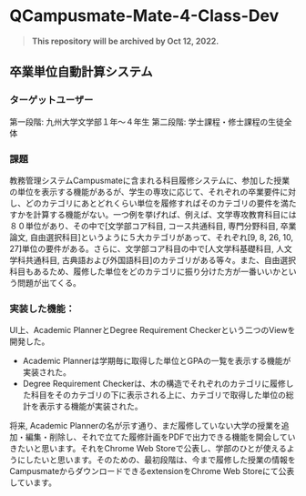 # QCampusmate-Mate-4-Class-Dev
> **This repository will be archived by Oct 12, 2022.**

## 卒業単位自動計算システム

### ターゲットユーザー 
第一段階: 九州大学文学部１年〜４年生
第二段階: 学士課程・修士課程の生徒全体

### 課題
教務管理システムCampusmateに含まれる科目履修システムに、参加した授業の単位を表示する機能があるが、学生の専攻に応じて、それぞれの卒業要件に対し、どのカテゴリにあとどれくらい単位を履修すればそのカテゴリの要件を満たすかを計算する機能がない。一つ例を挙げれば、例えば、文学専攻教育科目には８０単位があり、その中で[文学部コア科目,  コース共通科目, 専門分野科目, 卒業論文, 自由選択科目]というように５大カテゴリがあって、それぞれ[9, 8, 26, 10, 27]単位の要件がある。さらに、文学部コア科目の中で[人文学科基礎科目,  人文学科共通科目, 古典語および外国語科目]のカテゴリがある等々。また、自由選択科目もあるため、履修した単位をどのカテゴリに振り分けた方が一番いいかという問題が出てくる。

### 実装した機能：
  UI上、Academic PlannerとDegree Requirement Checkerという二つのViewを開発した。
　
- Academic Plannerは学期毎に取得した単位とGPAの一覧を表示する機能が実装された。
- Degree Requirement Checkerは、木の構造でそれぞれのカテゴリに履修した科目をそのカテゴリの下に表示される上に、カテゴリで取得した単位の総計を表示する機能が実装された。


将来, Academic Plannerの名が示す通り、まだ履修していない大学の授業を追加・編集・削除し、それで立てた履修計画をPDFで出力できる機能を開会していきたいと思います。それをChrome Web Storeで公表し、学部のひとが使えるようにしたいと思います。そのための、最初段階は、今まで履修した授業の情報をCampusmateからダウンロードできるextensionをChrome Web Storeにて公表しています。
